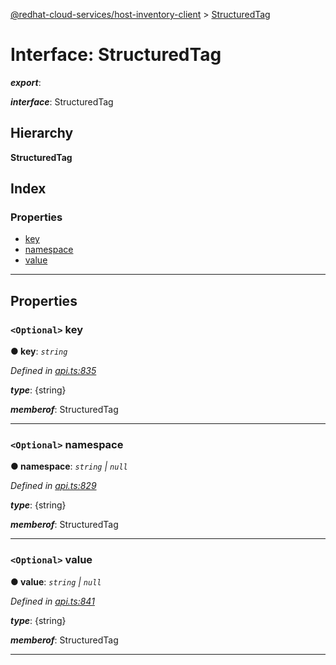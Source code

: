 [@redhat-cloud-services/host-inventory-client](../README.md) > [StructuredTag](../interfaces/structuredtag.md)

# Interface: StructuredTag

*__export__*: 

*__interface__*: StructuredTag

## Hierarchy

**StructuredTag**

## Index

### Properties

* [key](structuredtag.md#key)
* [namespace](structuredtag.md#namespace)
* [value](structuredtag.md#value)

---

## Properties

<a id="key"></a>

### `<Optional>` key

**● key**: *`string`*

*Defined in [api.ts:835](https://github.com/RedHatInsights/javascript-clients/blob/master/packages/host-inventory/api.ts#L835)*

*__type__*: {string}

*__memberof__*: StructuredTag

___
<a id="namespace"></a>

### `<Optional>` namespace

**● namespace**: *`string` \| `null`*

*Defined in [api.ts:829](https://github.com/RedHatInsights/javascript-clients/blob/master/packages/host-inventory/api.ts#L829)*

*__type__*: {string}

*__memberof__*: StructuredTag

___
<a id="value"></a>

### `<Optional>` value

**● value**: *`string` \| `null`*

*Defined in [api.ts:841](https://github.com/RedHatInsights/javascript-clients/blob/master/packages/host-inventory/api.ts#L841)*

*__type__*: {string}

*__memberof__*: StructuredTag

___

